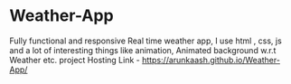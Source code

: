 # Weather-App
Fully functional and responsive Real time weather app, I use html , css,  js and a lot of interesting things like animation, Animated background w.r.t Weather etc.
project Hosting Link - https://arunkaash.github.io/Weather-App/
